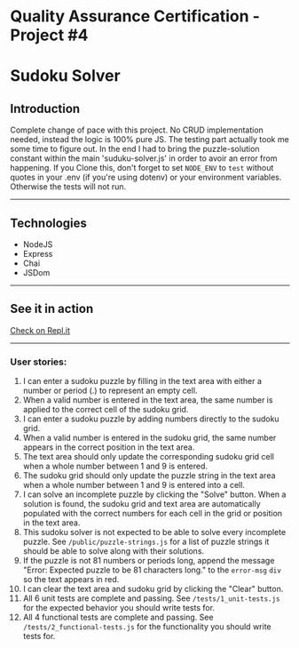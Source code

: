 # Quality Assurance Certification - Project #4
# Sudoku Solver

## Introduction

Complete change of pace with this project. No CRUD implementation needed, instead the logic is 100% pure JS. The testing part actually took me some time to figure out. In the end I had to bring the puzzle-solution constant within the main 'suduku-solver.js' in order to avoir an error from happening.
If you Clone this, don't forget to set `NODE_ENV` to `test` without quotes in your .env (if you're using dotenv) or your environment variables. Otherwise the tests will not run.

---
## Technologies
* NodeJS
* Express
* Chai
* JSDom
---
## See it in action

[Check on Repl.it](https://OrangeUnsightlyTransformation--five-nine.repl.co)

---
### User stories:
1. I can enter a sudoku puzzle by filling in the text area with either a number or period (.) to represent an empty cell. 
2. When a valid number is entered in the text area, the same number is applied to the correct cell of the sudoku grid.
3. I can enter a sudoku puzzle by adding numbers directly to the sudoku grid.
4. When a valid number is entered in the sudoku grid, the same number appears in the correct position in the text area.
5. The text area should only update the corresponding sudoku grid cell when a whole number between 1 and 9 is entered.
6. The sudoku grid should only update the puzzle string in the text area when a whole number between 1 and 9 is entered into a cell.
7. I can solve an incomplete puzzle by clicking the "Solve" button. When a solution is found, the sudoku grid and text area are automatically populated with the correct numbers for each cell in the grid or position in the text area.
8. This sudoku solver is not expected to be able to solve every incomplete puzzle. See `/public/puzzle-strings.js` for a list of puzzle strings it should be able to solve along with their solutions.
9. If the puzzle is not 81 numbers or periods long, append the message "Error: Expected puzzle to be 81 characters long." to the `error-msg` `div` so the text appears in red.
10. I can clear the text area and sudoku grid by clicking the "Clear" button.
11. All 6 unit tests are complete and passing. See `/tests/1_unit-tests.js` for the expected behavior you should write tests for.
12. All 4 functional tests are complete and passing. See `/tests/2_functional-tests.js` for the functionality you should write tests for.
